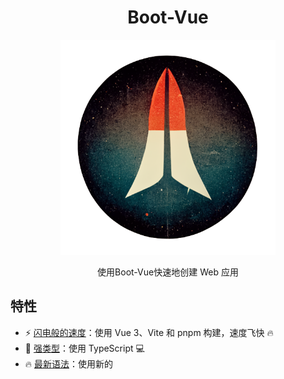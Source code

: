<div align='center'>
<h1>Boot-Vue </h1>
<img src='README.assets/logo.png' alt='Boot-Vue - Opinionated Vite Starter Template' width='344'/>
</div>

<p align='center'>
使用Boot-Vue快速地创建 Web 应用
</p>

## 特性

- ⚡ [闪电般的速度](https://github.com/kirklin/boot-vue#readme)：使用 Vue 3、Vite 和 pnpm 构建，速度飞快 🔥
- 💪 [强类型](https://www.typescriptlang.org/)：使用 TypeScript 💻
- 🔥 [最新语法](https://github.com/vuejs/rfcs/pull/227)：使用新的 <script setup> 语法 🆕
- 📦 [自动导入组件](https://chat.openai.com/chat/src/components)：自动导入组件 🚚
- 📥 [自动导入 API](https://github.com/antfu/unplugin-auto-import)：使用 unplugin-auto-import 直接导入 Composition API 和其他 API 📨
- 🎨 [UnoCSS](https://unocss.dev/) - 瞬间响应式 CSS 引擎，提供轻量级和快速的样式应用方式。
- 🌼 [Daisy](https://daisyui.com/) - 免费开源的 Tailwind CSS 组件库
- 💡 [官方路由器](https://router.vuejs.org/)：使用 Vue Router v4 🛣️
- 🎉 [加载反馈](https://github.com/rstacruz/nprogress)：使用 NProgress 提供页面加载进度反馈 🔄
- 🍍 [状态管理](https://pinia.esm.dev/)：使用 Pinia 进行状态管理 🗃️
- 📜 [中文字体预设](https://github.com/kirklin/unocss-preset-chinese)：包含中文字体预设 🇨🇳
- 🌍 [国际化就绪](https://chat.openai.com/chat/src/locales)：使用本地化准备好国际化 🌎
- ☁️ [Netlify 就绪](https://www.netlify.com/)：可在 Netlify 上零配置部署 ☁️

### 编码风格

- [@kirklin/eslint-config](https://github.com/kirklin/eslint-config)

### 推荐的 IDE 设置

- 🌪️ [WebStorm](https://www.jetbrains.com/webstorm/)
- 💻 [VSCode](https://code.visualstudio.com/)
- 💡 [Volar](https://marketplace.visualstudio.com/items?itemName=johnsoncodehk.volar)

### 性能
<img src='README.assets/BootVue-Lighthouse.png' alt='Boot-Vue Outstanding performance' width='1851'/>

## 项目结构

```
# boot-vue
├─.github                                # 存储 GitHub 相关配置文件。
│  ├─ISSUE_TEMPLATE                       # GitHub Issue 模板
│  └─workflows                            # GitHub Actions 相关配置文件
├─.husky                                  # 存储 Git Hooks 相关配置文件
│  └─_                                    # 存储 Git Hooks 执行脚本
├─.idea                                   # 存储 IntelliJ IDEA 相关配置文件
│  ├─codeStyles                           # 存储代码格式化规则
│  └─inspectionProfiles                  # 存储代码检测规则
├─.vscode                                 # 存储 VS Code 相关配置文件
├─public                                  # 存储 Web 应用所需的静态资源
├─README.assets                           # 存储 README.md 使用的图片等资源
├─src                                     # 存储 Web 应用源代码
│  ├─assets                               # 存储 Web 应用所需的静态资源
│  ├─components                           # 存储 Web 应用的组件
│  │  └─Icon                              # 存储表示图标的组件
│  ├─config                               # 存储 Web 应用的配置文件
│  │  ├─nprogress                         # 存储进度条库 NProgress 的配置文件
│  │  └─unocss                            # 存储 UnoCSS 的配置文件
│  ├─constant                             # 存储 Web 应用中使用到的常量值
│  ├─layouts                              # 存储 Web 应用的布局组件
│  │  ├─Footer                            # 存储表示页面底部的布局组件
│  │  └─Navbar                            # 存储表示页面导航栏的布局组件
│  │      └─components                    # 存储 Navbar 布局组件的子组件
│  │          ├─LocalesChange             # 存储表示语言切换的子组件
│  │          └─ThemeChange               # 存储表示主题切换的子组件
│  ├─locales                              # 存储 Web 应用的多语言内容文件
│  ├─router                               # 存储 Web 应用的路由配置文件
│  │  └─routes                            # 存储 Web 应用路由的模块
│  │      └─modules                       # 存储 Web 应用路由模块的子模块
│  ├─store                                # 存储 Web 应用的状态管理文件
│  ├─styles                               # 存储 Web 应用的样式文件
│  └─views                                # 存储 Web 应用的页面组件
│      ├─errorPages                       # 存储表示错误页面的组件
│      └─home                             # 存储表示主页的组件
│          └─components                   # 存储主页组件的子组件
├─test                                    # 存储测试代码
│  └─__snapshots__                        # 存储 Jest 快照测试的结果
└─types                                   # 存储 TypeScript 类型声明文件

```

## 快来试试吧！！

### GitHub 模板

[使用这个模板创建仓库](https://github.com/kirklin/boot-vue/generate).

### 克隆到本地

```bash
npx degit kirklin/boot-vue my-app
cd my-app
pnpm i
```

## 使用

### 开发

只需要执行以下命令就可以在 http://localhost:8888 中看到

```bash
pnpm run dev
```

### 构建

构建该应用只需要执行以下命令

```bash
pnpm run build
```

然后你会看到用于发布的 `dist` 文件夹被生成。

### 部署到 Netlify

前往 [Netlify](https://app.netlify.com/start) 并选择你的仓库, 一路 `OK` 下去，稍等一下后，你的应用将被创建.

### Docker Production Build

首先，在项目的根目录下打开终端，构建vite-boot镜像。

```bash
docker buildx build . -t viteboot:latest
```

运行镜像，用 "-p" 指定端口映射。

```bash
docker run --rm -it -p 8080:80 viteboot:latest
```
